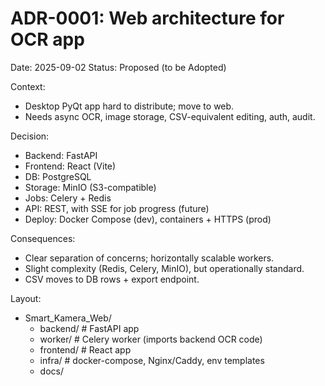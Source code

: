 # ADR-0001: Web architecture for OCR app
Date: 2025-09-02
Status: Proposed (to be Adopted)

Context:
- Desktop PyQt app hard to distribute; move to web.
- Needs async OCR, image storage, CSV-equivalent editing, auth, audit.

Decision:
- Backend: FastAPI
- Frontend: React (Vite)
- DB: PostgreSQL
- Storage: MinIO (S3-compatible)
- Jobs: Celery + Redis
- API: REST, with SSE for job progress (future)
- Deploy: Docker Compose (dev), containers + HTTPS (prod)

Consequences:
- Clear separation of concerns; horizontally scalable workers.
- Slight complexity (Redis, Celery, MinIO), but operationally standard.
- CSV moves to DB rows + export endpoint.

Layout:
- Smart_Kamera_Web/
  - backend/        # FastAPI app
  - worker/         # Celery worker (imports backend OCR code)
  - frontend/       # React app
  - infra/          # docker-compose, Nginx/Caddy, env templates
  - docs/



